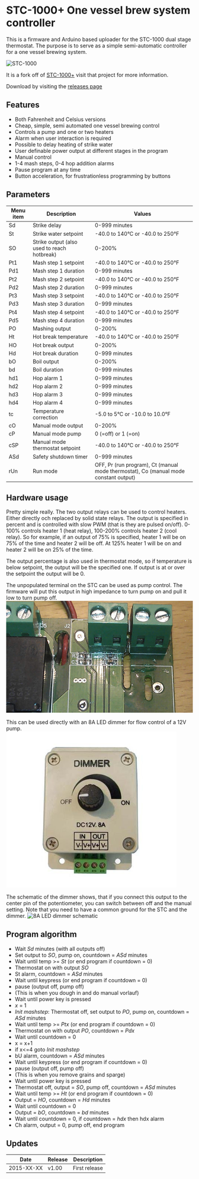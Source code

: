 STC\-1000+ One vessel brew system controller
============================================

This is a firmware and Arduino based uploader for the STC-1000 dual stage thermostat. The purpose is to serve as a simple semi-automatic controller for a one vessel brewing system.

![STC-1000](http://img.diytrade.com/cdimg/1066822/11467124/0/1261107339/temperature_controllers_STC-1000.jpg)

It is a fork off of [STC\-1000+](https://github.com/matsstaff/stc1000p/) visit that project for more information.

Download by visiting the [releases page](https://github.com/matsstaff/stc1000p-ovbsc/releases)

Features
--------

* Both Fahrenheit and Celsius versions
* Cheap, simple, semi automated one vessel brewing control
* Controls a pump and one or two heaters
* Alarm when user interaction is required
* Possible to delay heating of strike water
* User definable power output at different stages in the program
* Manual control
* 1-4 mash steps, 0-4 hop addition alarms
* Pause program at any time
* Button acceleration, for frustrationless programming by buttons

Parameters
----------

|Menu item|Description|Values|
|--------|-------|-------|
|Sd|Strike delay|0-999 minutes|
|St|Strike water setpoint|-40.0 to 140°C or -40.0 to 250°F|
|SO|Strike output (also used to reach hotbreak)|0-200%|
|Pt1|Mash step 1 setpoint|-40.0 to 140°C or -40.0 to 250°F|
|Pd1|Mash step 1 duration|0-999 minutes|
|Pt2|Mash step 2 setpoint|-40.0 to 140°C or -40.0 to 250°F|
|Pd2|Mash step 2 duration|0-999 minutes|
|Pt3|Mash step 3 setpoint|-40.0 to 140°C or -40.0 to 250°F|
|Pd3|Mash step 3 duration|0-999 minutes|
|Pt4|Mash step 4 setpoint|-40.0 to 140°C or -40.0 to 250°F|
|Pd5|Mash step 4 duration|0-999 minutes|
|PO|Mashing output|0-200%|
|Ht|Hot break temperature|-40.0 to 140°C or -40.0 to 250°F|
|HO|Hot break output|0-200%|
|Hd|Hot break duration|0-999 minutes|
|bO|Boil output|0-200%|
|bd|Boil duration|0-999 minutes|
|hd1|Hop alarm 1|0-999 minutes|
|hd2|Hop alarm 2|0-999 minutes|
|hd3|Hop alarm 3|0-999 minutes|
|hd4|Hop alarm 4|0-999 minutes|
|tc|Temperature correction|-5.0 to 5°C or -10.0 to 10.0°F|
|cO|Manual mode output|0-200%|
|cP|Manual mode pump|0 (=off) or 1 (=on)|
|cSP|Manual mode thermostat setpoint|-40.0 to 140°C or -40.0 to 250°F|
|ASd|Safety shutdown timer|0-999 minutes|
|rUn|Run mode|OFF, Pr (run program), Ct (manual mode thermostat), Co (manual mode constant output)|

Hardware usage
--------------

Pretty simple really. The two output relays can be used to control heaters. Either directly och replaced by solid state relays.
The output is specified in percent and is controlled with slow PWM (that is they are pulsed on/off). 0-100% controls heater 1 (heat relay), 100-200% controls heater 2 (cool relay). 
So for example, if an output of 75% is specified, heater 1 will be on 75% of the time and heater 2 will be off. At 125% heater 1 will be on and heater 2 will be on 25% of the time.

The output percentage is also used in thermostat mode, so if temperature is below setpoint, the output will be the specified one. If output is at or over the setpoint the output will be 0.

The unpopulated terminal on the STC can be used as pump control. The firmware will put this output in high impedance to turn pump on and pull it low to turn pump off.
![Pump output](img/probeterm.jpg)<br>

This can be used directly with an 8A LED dimmer for flow control of a 12V pump.
![8A LED dimmer](img/dimmer.jpg)<br>

The schematic of the dimmer shows, that if you connect this output to the center pin of the potentiometer, you can switch between off and the manual setting.
Note that you need to have a common ground for the STC and the dimmer.
![8A LED dimmer schematic](https://www.circuitlab.com/circuit/c8m48y/screenshot/1024x768/)<br>


Program algorithm
-----------------

* Wait *Sd* minutes (with all outputs off)
* Set output to *SO*, pump on, countdown = *ASd* minutes
* Wait until temp >= *St* (or end program if countdown = 0)
* Thermostat on with output *SO*
* St alarm, countdown = *ASd* minutes
* Wait until keypress (or end program if countdown = 0)
* pause (output off, pump off)
* (This is when you dough in and do manual vorlauf)
* Wait until power key is pressed
* *x* = 1
* *Init mashstep*: Thermostat off, set output to *PO*, pump on, countdown = *ASd* minutes
* Wait until temp >= *Ptx* (or end program if countdown = 0)
* Thermostat on with output *PO*, countdown = *Pdx*
* Wait until countdown = 0
* x = x+1
* if x<=4 goto *Init mashstep* 
* bU alarm, countdown = *ASd* minutes
* Wait until keypress (or end program if countdown = 0)
* pause (output off, pump off)
* (This is when you remove grains and sparge)
* Wait until power key is pressed
* Thermostat off, output = *SO*, pump off, countdown = *ASd* minutes
* Wait until temp >= *Ht* (or end program if countdown = 0)
* Output = *HO*, countdown = *Hd* minutes
* Wait until countdown = 0
* Output = *bO*, countdown = *bd* minutes
* Wait until countdown = 0, if countdown = *hdx* then hdx alarm
* Ch alarm, output = 0, pump off, end program

Updates
-------

|Date|Release|Description|
|----|-------|-----------|
|2015-XX-XX|v1.00|First release|


